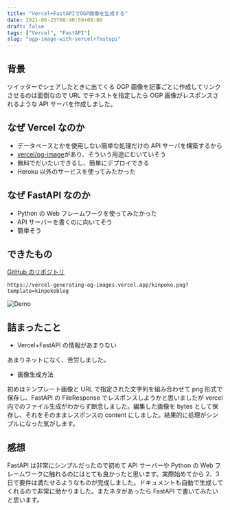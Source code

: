 ```yaml
---
title: "Vercel+FastAPIでOGP画像を生成する"
date: 2021-06-25T00:40:59+09:00
draft: false
tags: ["Vercel", "FastAPI"]
slug: "ogp-image-with-vercel+fastapi"
---
```


## 背景

ツイッターでシェアしたときに出てくる OGP 画像を記事ごとに作成してリンクさせるのは面倒なので URL でテキストを指定したら OGP 画像がレスポンスされるような API サーバを作成しました。

## なぜ Vercel なのか

- データベースとかを使用しない簡単な処理だけの API サーバを構築するから
- [vercel/og-image](https://github.com/vercel/og-image)があり、そういう用途にむいていそう
- 無料でだいたいできるし、簡単にデプロイできる
- Heroku 以外のサービスを使ってみたかった

## なぜ FastAPI なのか

- Python の Web フレームワークを使ってみたかった
- API サーバーを書くのに向いてそう
- 簡単そう

## できたもの

[GitHub のリポジトリ](https://github.com/kinpoko/vercel-generating-og-images)

`https://vercel-generating-og-images.vercel.app/kinpoko.png?template=kinpokoblog`

![Demo](https://vercel-generating-og-images.vercel.app/kinpoko.png?template=kinpokoblog)

## 詰まったこと

- Vercel+FastAPI の情報があまりない

あまりネットになく、苦労しました。

- 画像生成方法

初めはテンプレート画像と URL で指定された文字列を組み合わせて png 形式で保存し、FastAPI の FileResponse でレスポンスしようかと思いましたが vercel 内でのファイル生成がわからず断念しました。編集した画像を bytes として保存し、それをそのままレスポンスの content にしました。結果的に処理がシンプルになった気がします。

## 感想

FastAPI は非常にシンプルだったので初めて API サーバーや Python の Web フレームワークに触れるのにはとても良かったと思います。実際始めてから 2、3 日で要件は満たせるようなものが完成しました。ドキュメントも自動で生成してくれるので非常に助かりました。またネタがあったら FastAPI で書いてみたいと思います。

